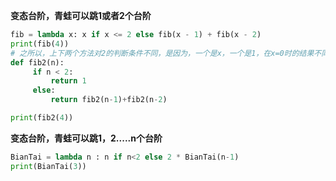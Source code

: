 
**变态台阶，青蛙可以跳1或者2个台阶**

```python
fib = lambda x: x if x <= 2 else fib(x - 1) + fib(x - 2)
print(fib(4))
# 之所以，上下两个方法对2的判断条件不同，是因为，一个是x，一个是1，在x=0时的结果不同
def fib2(n):
     if n < 2:
         return 1
     else:
         return fib2(n-1)+fib2(n-2)

print(fib2(4))
```

**变态台阶，青蛙可以跳1，2.....n个台阶**

```python
BianTai = lambda n : n if n<2 else 2 * BianTai(n-1)
print(BianTai(3))

```

